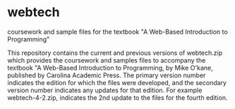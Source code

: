 # webtech
coursework and sample files for the textbook "A Web-Based Introduction to Programming"

This repository contains the current and previous versions of webtech.zip which provides the coursework and samples files to accompany the textbook "A Web-Based Introduction to Programming, by Mike O'kane, published by Carolina Academic Press. The primary version number indicates the edition for which the files were developed, and the secondary version number indicates any updates for that edition. For example webtech-4-2.zip, indicates the 2nd update to the files for the fourth edition.
